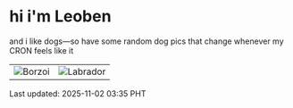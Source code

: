 # hi i'm Leoben

and i like dogs—so have some random dog pics that change whenever my CRON feels like it

|  |  |
|--------|----------|
| ![Borzoi](https://random-dog-vercel.vercel.app/api/random-borzoi?v=1762025759) | ![Labrador](https://random-dog-vercel.vercel.app/api/random-labrador?v=1762025759) |

Last updated: 2025-11-02 03:35 PHT

